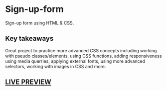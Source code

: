 # Sign-up-form

Sign-up form using HTML & CSS.

## Key takeaways

Great project to practice more advanced CSS concepts including working with pseudo classes/elements, using CSS functions, adding responsiveness using media querries, applying external fonts, using more advanced selectors, working with images in CSS and more.

## [LIVE PREVIEW](https://blancpain.github.io/sign-up-form/)
